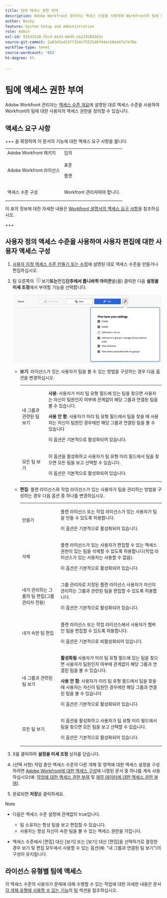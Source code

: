 ```yaml
---
title: 팀에 액세스 권한 부여
description: Adobe Workfront 관리자는 액세스 수준을 사용하여 Workfront의 팀에 대한 사용자의 액세스 권한을 정의할 수 있습니다
author: Becky
feature: System Setup and Administration
role: Admin
exl-id: 915d1520-f5c4-4e33-b645-cb219289383c
source-git-commit: 2a83e5a415ff254cf5525d6f44ecb0e447e7e70a
workflow-type: tm+mt
source-wordcount: '663'
ht-degree: 5%

---
```


# 팀에 액세스 권한 부여

Adobe Workfront 관리자는 [액세스 수준 개요](../../../administration-and-setup/add-users/access-levels-and-object-permissions/access-levels-overview.md)에 설명된 대로 액세스 수준을 사용하여 Workfront의 팀에 대한 사용자의 액세스 권한을 정의할 수 있습니다.

## 액세스 요구 사항

+++ 을 확장하여 이 문서의 기능에 대한 액세스 요구 사항을 봅니다.

<table style="table-layout:auto"> 
 <col> 
 <col> 
 <tbody> 
  <tr> 
   <td role="rowheader">Adobe Workfront 패키지</td> 
   <td>임의</td> 
  </tr> 
  <tr> 
   <td role="rowheader">Adobe Workfront 라이선스</td> 
   <td><p>표준</p>
   <p>플랜</p></td> 
  </tr> 
  <tr> 
   <td role="rowheader">액세스 수준 구성</td> 
   <td> <p>Workfront 관리자여야 합니다.</p> </td> 
  </tr> 
 </tbody> 
</table>

이 표의 정보에 대한 자세한 내용은 [Workfront 설명서의 액세스 요구 사항](/help/quicksilver/administration-and-setup/add-users/access-levels-and-object-permissions/access-level-requirements-in-documentation.md)을 참조하십시오.

+++

## 사용자 정의 액세스 수준을 사용하여 사용자 편집에 대한 사용자 액세스 구성

1. [사용자 지정 액세스 수준 만들기 또는 수정](../../../administration-and-setup/add-users/configure-and-grant-access/create-modify-access-levels.md)에 설명된 대로 액세스 수준을 만들거나 편집하십시오.
1. 팀 오른쪽의 ![](assets/gear-icon-settings.png)보기&#x200B;**또는**&#x200B;편집&#x200B;**단추에서 톱니바퀴 아이콘**&#x200B;을(를) 클릭한 다음 **설정을 미세 조정**&#x200B;에서 부여할 기능을 선택합니다.

   ![팀 미세 조정](assets/fine-tune-teams.png)

   * **보기**: 라이선스가 있는 사용자가 팀을 볼 수 있는 방법을 구성하는 경우 다음 옵션을 변경하십시오.

     <table style="table-layout:auto">
       <col>
       <col>
       <tbody>
        <tr>
         <td role="rowheader">내 그룹과 관련된 팀 보기</td>
         <td>
          <p><b>사용</b>: 사용자가 미리 팀 유형 필드에 있는 팀을 찾으면 사용자는 자신이 팀원인지 여부에 관계없이 해당 그룹과 연결된 팀을 볼 수 있습니다. </p>
          <p><b>사용 안 함</b>: 사용자가 미리 팀 유형 필드에서 팀을 찾을 때 사용자는 자신이 팀원인 경우에만 해당 그룹과 연결된 팀을 볼 수 있습니다</p><p>이 옵션은 기본적으로 활성화되어 있습니다.</p>
          </td>
        </tr>
        <tr>
         <td role="rowheader">모든 팀 보기</td>
         <td><p>이 옵션을 활성화하고 사용자가 팀 유형 미리 필드에서 팀을 찾으면 모든 팀을 보고 선택할 수 있습니다.</p><p>이 옵션은 기본적으로 활성화되어 있습니다. </p></td>
        </tr>
       </tbody>
      </table>

   * **편집**: 플랜 라이선스와 작업 라이선스가 있는 사용자가 팀을 관리하는 방법을 구성하는 경우 다음 옵션 중 하나를 변경하십시오.

     <table style="table-layout:auto">
       <col>
       <col>
       <tbody>
        <tr>
         <td role="rowheader">만들기</td>
         <td><p>플랜 라이선스 또는 작업 라이선스가 있는 사용자가 팀을 만들 수 있도록 허용합니다.</p><p>이 옵션은 기본적으로 활성화되어 있습니다.</p></td>
        </tr>
        <tr>
         <td role="rowheader">삭제</td>
         <td><p> 플랜 라이선스가 있는 사용자가 편집할 수 있는 액세스 권한이 있는 팀을 삭제할 수 있도록 허용합니다(작업 라이선스가 있는 사용자는 사용할 수 없음).</p><p>이 옵션은 기본적으로 활성화되어 있습니다.</p></td>
        </tr>
        <tr>
         <td role="rowheader">내가 관리하는 그룹의 팀 편집(그룹 관리자 전용)</td>
         <td><p>그룹 관리자로 지정된 플랜 라이선스 사용자가 자신이 관리하는 그룹과 관련된 팀을 편집할 수 있도록 허용합니다.</p><p>이 옵션은 기본적으로 활성화되어 있습니다.</p></td>
        </tr>
        <tr>
         <td role="rowheader">내가 속한 팀 편집</td>
         <td><p>플랜 라이선스 또는 작업 라이선스에서 사용자가 멤버인 팀을 편집할 수 있도록 허용합니다.</p><p>이 옵션은 기본적으로 비활성화되어 있습니다.</p></td>
        </tr>
        <tr>
         <td role="rowheader">내 그룹과 관련된 팀 보기</td>
         <td>
         <p><b>활성화됨</b> 사용자가 미리 팀 유형 필드에 있는 팀을 찾으면 사용자가 팀원인지 여부에 관계없이 해당 그룹과 연결된 팀을 볼 수 있습니다. </p>
         <p><b>사용 안 함</b>: 사용자가 미리 팀 유형 필드에서 팀을 찾을 때 사용자는 자신이 팀원인 경우에만 해당 그룹과 연결된 팀을 볼 수 있습니다</p><p>이 옵션은 기본적으로 활성화되어 있습니다.</p>
         </td>
        </tr>
        <tr>
         <td role="rowheader">모든 팀 보기</td>
         <td><p>이 옵션을 활성화하고 사용자가 팀 유형 미리 필드에서 팀을 찾으면 모든 팀을 보고 선택할 수 있습니다.</p><p>이 옵션은 기본적으로 활성화되어 있습니다. </p></td>
        </tr>
       </tbody>
      </table>



1. X를 클릭하여 **설정을 미세 조정** 상자를 닫습니다.
1. (선택 사항) 작업 중인 액세스 수준의 다른 개체 및 영역에 대한 액세스 설정을 구성하려면 [Adobe Workfront에 대한 액세스 구성](../../../administration-and-setup/add-users/configure-and-grant-access/configure-access.md)에 나열된 문서 중 하나를 계속 사용하십시오(예: [작업에 대한 액세스 권한 부여](../../../administration-and-setup/add-users/configure-and-grant-access/grant-access-tasks.md) 및 [재무 데이터에 대한 액세스 권한 부여](../../../administration-and-setup/add-users/configure-and-grant-access/grant-access-financial.md)).
1. 완료되면 **저장**&#x200B;을 클릭하세요.

>[!NOTE]
>
>* 다음은 액세스 수준 설정에 관계없이 true입니다.
>
>   * 팀 소유자는 항상 팀을 보고 편집할 수 있습니다.
>   * 사용자는 항상 자신이 속한 팀을 볼 수 있는 액세스 권한을 가집니다.
>
>* 액세스 수준에서 [편집] 대신 [보기] 또는 [보기] 대신 [편집]을 선택하기로 결정한 경우 보기 및 편집 모두에서 사용할 수 있는 옵션(예: &quot;내 그룹과 연결된 팀 보기&quot;)의 구성이 유지됩니다.
>

## 라이선스 유형별 팀에 액세스

각 액세스 수준의 사용자가 문제에 대해 수행할 수 있는 작업에 대한 자세한 내용은 문서 [각 개체 유형에 사용할 수 있는 기능](../../../administration-and-setup/add-users/access-levels-and-object-permissions/functionality-available-for-each-object-type.md#teams)의 [팀](../../../administration-and-setup/add-users/access-levels-and-object-permissions/functionality-available-for-each-object-type.md) 섹션을 참조하십시오.
